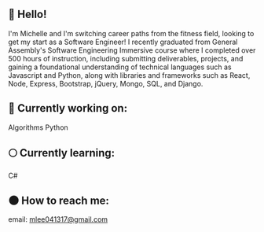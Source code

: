 ## 👼 Hello!

I'm Michelle and I'm switching career paths from the fitness field, looking to get my start as a Software Engineer! I recently graduated from General Assembly's Software Engineering Immersive course where I completed over 500 hours of instruction, including submitting deliverables, projects, and gaining a foundational understanding of technical languages such as Javascript and Python, along with libraries and frameworks such as React, Node, Express, Bootstrap, jQuery, Mongo, SQL, and Django. 

## 🌙 Currently working on:
Algorithms
Python

## 🌕 Currently learning:
C#

## 🌑 How to reach me:
email: mlee041317@gmail.com
